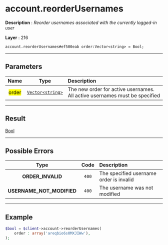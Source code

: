 # account.reorderUsernames

**Description** : *Reorder usernames associated with the currently logged\-in user*

**Layer** : 216

```tl
account.reorderUsernames#ef500eab order:Vector<string> = Bool;
```

---

## Parameters

| Name | Type | Description |
| :---: | :---: | :--- |
| <mark>order</mark> | [`Vector<string>`](type/string) | The new order for active usernames. All active usernames must be specified |

---

## Result

[Bool](type/Bool)

---

## Possible Errors

| Type | Code | Description |
| :---: | :---: | :--- |
| **ORDER_INVALID** | `400` | The specified username order is invalid |
| **USERNAME_NOT_MODIFIED** | `400` | The username was not modified |

---

## Example

```php
$bool = $client->account->reorderUsernames(
	order : array('areqbio6s0MXJIWw'),
);
```